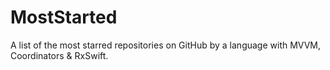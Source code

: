 # MostStarted
A list of the most starred repositories on GitHub by a language with MVVM, Coordinators &amp; RxSwift.
